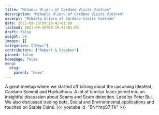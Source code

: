 ```yaml
---
title: "Mihaela Ulieru of Cardano Visits Vietnam"
description: "Mihaela Ulieru of Cardano Visits Vietnam"
excerpt: "Mihaela Ulieru of Cardano Visits Vietnam"
date: 2021-09-26T09:19:42+01:00
lastmod: 2021-09-26T09:19:42+01:00
draft: false
weight: 50
images: []
categories: ["News"]
contributors: ["Robert & Stephen"]
pinned: false
homepage: false
menu:
  blog:
    parent: "news"
---
```


A great meetup where we started off talking about the upcoming Ideafest, Cardano Summit and Hackathons. A lot of familiar faces joined into an insightful discussion about Scams and Scam detection. Lead by Peter Bui. We also discussed trading bots, Social and Environmental applications and touched on Stable Coins.
{{< youtube id="ENYhrpS7_Tk" >}}
